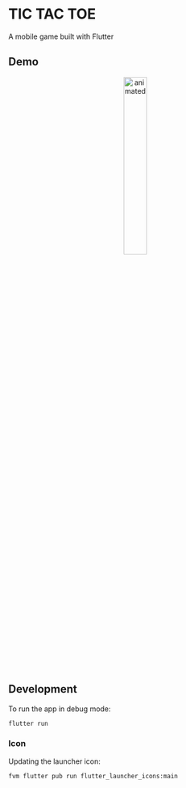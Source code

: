 # TIC TAC TOE

A mobile game built with Flutter

## Demo
<p align="center">
  <img src="https://user-images.githubusercontent.com/93808025/212651459-dac8a7ae-e8f6-4cc7-9425-9a2d234fc817.gif" alt="animated" width="30%" height="30%"/>
</p>

## Development

To run the app in debug mode:

    flutter run
    
### Icon

Updating the launcher icon:

    fvm flutter pub run flutter_launcher_icons:main

